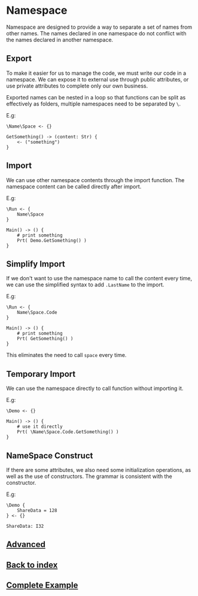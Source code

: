 # Namespace
Namespace are designed to provide a way to separate a set of names from other names. The names declared in one namespace do not conflict with the names declared in another namespace.

## Export
To make it easier for us to manage the code, we must write our code in a namespace. We can expose it to external use through public attributes, or use private attributes to complete only our own business.

Exported names can be nested in a loop so that functions can be split as effectively as folders, multiple namespaces need to be separated by `\`.

E.g:
```
\Name\Space <- {}

GetSomething() -> (content: Str) {
    <- ("something")
}
```
## Import
We can use other namespace contents through the import function. The namespace content can be called directly after import.


E.g:
```
\Run <- { 
    Name\Space 
}

Main() -> () {
    # print something
    Prt( Demo.GetSomething() )
}
```
## Simplify Import
If we don't want to use the namespace name to call the content every time, we can use the simplified syntax to add `.LastName` to the import.

E.g:
```
\Run <- { 
    Name\Space.Code 
}

Main() -> () {
    # print something
    Prt( GetSomething() )
}
```
This eliminates the need to call `space` every time.
## Temporary Import
We can use the namespace directly to call function without importing it.

E.g:
```
\Demo <- {}

Main() -> () {
    # use it directly
    Prt( \Name\Space.Code.GetSomething() )    
}
```
## NameSpace Construct
If there are some attributes, we also need some initialization operations, as well as the use of constructors.
The grammar is consistent with the constructor.

E.g:
```
\Demo {
    ShareData = 128 
} <- {}

ShareData: I32
```

## [Advanced](./control-type.md)
## [Back to index](./introduction.md)
## [Complete Example](../example.xs)